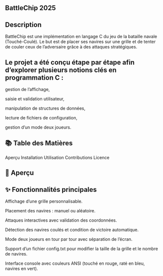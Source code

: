 ## BattleChip 2025
## Description

BattleChip est une implémentation en langage C du jeu de la bataille navale (Touché-Coulé).
Le but est de placer ses navires sur une grille et de tenter de couler ceux de l’adversaire grâce à des attaques stratégiques.

## Le projet a été conçu étape par étape afin d’explorer plusieurs notions clés en programmation C :

gestion de l’affichage,

saisie et validation utilisateur,

manipulation de structures de données,

lecture de fichiers de configuration,

gestion d’un mode deux joueurs.

## 📚 Table des Matières

Aperçu
Installation
Utilisation
Contributions
Licence

## 🔎 Aperçu
## ✨ Fonctionnalités principales

Affichage d’une grille personnalisable.

Placement des navires : manuel ou aléatoire.

Attaques interactives avec validation des coordonnées.

Détection des navires coulés et condition de victoire automatique.

Mode deux joueurs en tour par tour avec séparation de l’écran.

Support d’un fichier config.txt pour modifier la taille de la grille et le nombre de navires.

Interface console avec couleurs ANSI (touché en rouge, raté en bleu, navires en vert).
